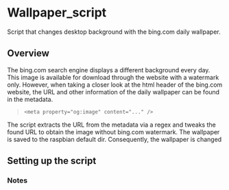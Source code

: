 # Wallpaper_script
Script that changes desktop background with the bing.com daily wallpaper.

## Overview
The bing.com search engine displays a different background every day.
This image is available for download through the website with a watermark only.
However, when taking a closer look at the html header of the bing.com website,
the URL and other information of the daily wallpaper can be found in the metadata.

> `<meta property="og:image" content="..." />`

The script extracts the URL from the metadata via a regex 
and tweaks the found URL to obtain the image without bing.com watermark.
The wallpaper is saved to the raspbian default dir. Consequently, the wallpaper is changed 

## Setting up the script    


### Notes
